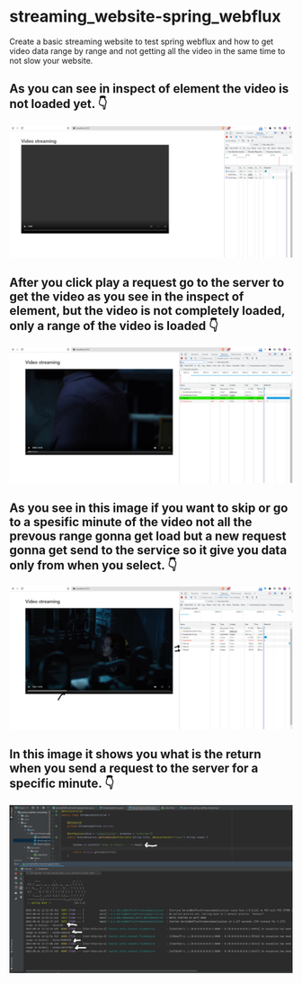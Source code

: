 # streaming_website-spring_webflux
Create a basic streaming website to test spring webflux and how to get video data range by range and not getting all the video in the same time to not slow your website.

## As you can see in inspect of element the video is not loaded yet. 👇

<p align="center">
  <img src="https://github.com/warakiabdelbasset/streaming_website-spring_webflux/blob/master/image/1.png">
</p>

## After you click play a request go to the server to get the video as you see in the inspect of element, but the video is not completely loaded, only a range of the video is loaded 👇


<p align="center">
  <img src="https://github.com/warakiabdelbasset/streaming_website-spring_webflux/blob/master/image/2.png">
</p>

## As you see in this image if you want to skip or go to a spesific minute of the video not all the prevous range gonna get load but a new request gonna get send to the service so it give you data only from when you select. 👇

<p align="center">
  <img src="https://github.com/warakiabdelbasset/streaming_website-spring_webflux/blob/master/image/3.png">
</p>

## In this image it shows you what is the return when you send a request to the server for a specific minute. 👇

<p align="center">
  <img src="https://github.com/warakiabdelbasset/streaming_website-spring_webflux/blob/master/image/4.png">
</p>


